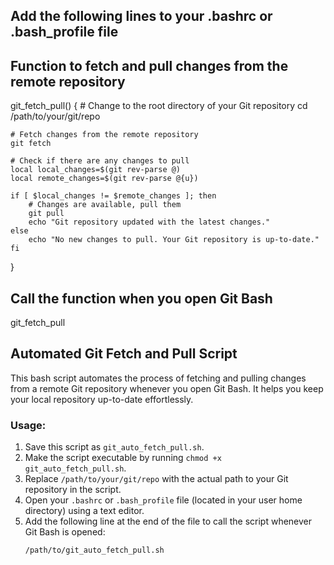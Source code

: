 ## Add the following lines to your .bashrc or .bash_profile file

## Function to fetch and pull changes from the remote repository
git_fetch_pull() {
    # Change to the root directory of your Git repository
    cd /path/to/your/git/repo

    # Fetch changes from the remote repository
    git fetch

    # Check if there are any changes to pull
    local local_changes=$(git rev-parse @)
    local remote_changes=$(git rev-parse @{u})

    if [ $local_changes != $remote_changes ]; then
        # Changes are available, pull them
        git pull
        echo "Git repository updated with the latest changes."
    else
        echo "No new changes to pull. Your Git repository is up-to-date."
    fi
}

## Call the function when you open Git Bash
git_fetch_pull

## Automated Git Fetch and Pull Script

This bash script automates the process of fetching and pulling changes from a remote Git repository whenever you open Git Bash. It helps you keep your local repository up-to-date effortlessly.

### Usage:
1. Save this script as `git_auto_fetch_pull.sh`.
2. Make the script executable by running `chmod +x git_auto_fetch_pull.sh`.
3. Replace `/path/to/your/git/repo` with the actual path to your Git repository in the script.
4. Open your `.bashrc` or `.bash_profile` file (located in your user home directory) using a text editor.
5. Add the following line at the end of the file to call the script whenever Git Bash is opened:
   ```bash
   /path/to/git_auto_fetch_pull.sh
